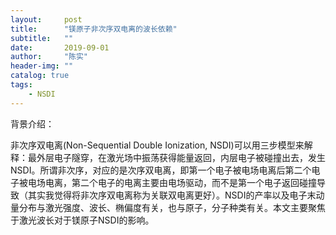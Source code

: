 ```yaml
---
layout:     post
title:      "镁原子非次序双电离的波长依赖"
subtitle:   ""
date:       2019-09-01
author:     "陈实"
header-img: ""
catalog: true
tags:
    - NSDI
---
```

背景介绍：

非次序双电离(Non-Sequential Double Ionization, NSDI)可以用三步模型来解释：最外层电子隧穿，在激光场中振荡获得能量返回，内层电子被碰撞出去，发生NSDI。所谓非次序，对应的是次序双电离，即第一个电子被电场电离后第二个电子被电场电离，第二个电子的电离主要由电场驱动，而不是第一个电子返回碰撞导致（其实我觉得将非次序双电离称为关联双电离更好）。NSDI的产率以及电子末动量分布与激光强度、波长、椭偏度有关，也与原子，分子种类有关。本文主要聚焦于激光波长对于镁原子NSDI的影响。
